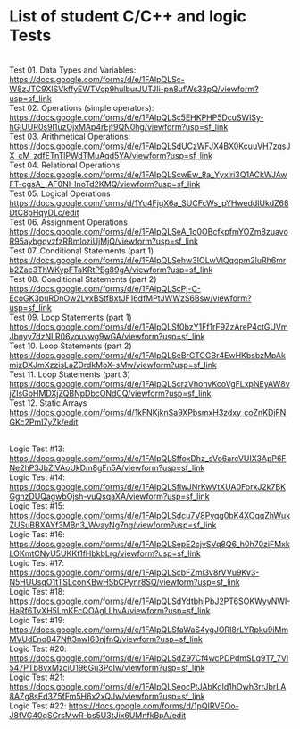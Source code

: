 # List of student C/C++ and logic Tests
<br>Test 01. Data Types and Variables:
https://docs.google.com/forms/d/e/1FAIpQLSc-W8zJTC9XISVkffyEWTVcp9hulburJUTJIi-pn8ufWs33pQ/viewform?usp=sf_link
<br>Test 02. Operations (simple operators):
https://docs.google.com/forms/d/e/1FAIpQLSc5EHKPHP5DcuSWlSy-hGjUUR0s9I1uzOjxMAp4rEjf9QN0hg/viewform?usp=sf_link
<br>Test 03. Arithmetical Operations:
https://docs.google.com/forms/d/e/1FAIpQLSdUCzWFJX4BX0KcuuVH7zqsJX_cM_zdfETnTlPWdTMuAqd5YA/viewform?usp=sf_link
<br> Test 04. Relational Operations
https://docs.google.com/forms/d/e/1FAIpQLScwEw_8a_Yyxlri3Q1ACkWJAwFT-cgsA_-AF0NI-InoTd2KMQ/viewform?usp=sf_link
<br> Test 05. Logical Operations
https://docs.google.com/forms/d/1Yu4FjgX6a_SUCFcWs_pYHweddIUkdZ68DtC8pHqyDLc/edit
<br> Test 06. Assignment Operations
https://docs.google.com/forms/d/e/1FAIpQLSeA_1o0OBcfkpfmYOZm8zuavoR95aybgqvzfzRBmloziUjMjQ/viewform?usp=sf_link
<br> Test 07. Conditional Statements (part 1)
https://docs.google.com/forms/d/e/1FAIpQLSehw3IOLwVlQqqpm2luRh6mrb2Zae3ThWKypFTaKRtPEg89gA/viewform?usp=sf_link
<br> Test 08. Conditional Statements (part 2)
https://docs.google.com/forms/d/e/1FAIpQLScPj-C-EcoGK3puRDnOw2LvxBStfBxtJF16dfMPtJWWzS6Bsw/viewform?usp=sf_link
<br> Test 09. Loop Statements (part 1)
https://docs.google.com/forms/d/e/1FAIpQLSf0bzY1Ff1rF9ZzAreP4ctGUVmJbnyy7dzNLR06youvwg9wGA/viewform?usp=sf_link
<br> Test 10. Loop Statements (part 2)
https://docs.google.com/forms/d/e/1FAIpQLSeBrGTCGBr4EwHKbsbzMpAkmizDXJmXzzisLaZDrdkMoX-sMw/viewform?usp=sf_link
<br> Test 11. Loop Statements (part 3)
https://docs.google.com/forms/d/e/1FAIpQLScrzVhohvKcoVgFLxpNEyAW8vjZIsGbHMDXjZQBNpDbcONdCQ/viewform?usp=sf_link
<br> Test 12. Static Arrays
https://docs.google.com/forms/d/1kFNKjknSa9XPbsmxH3zdxy_coZnKDjFNGKc2PmI7yZk/edit

<br>Logic Test #13:
https://docs.google.com/forms/d/e/1FAIpQLSffoxDhz_sVo6arcVUIX3ApP6FNe2hP3JbZiVAoUkDm8gFn5A/viewform?usp=sf_link
<br>Logic Test #14:
https://docs.google.com/forms/d/e/1FAIpQLSflwJNrKwVtXUA0ForxJ2k7BKGgnzDUQagwbOjsh-vuQsqaXA/viewform?usp=sf_link
<br>Logic Test #15:
https://docs.google.com/forms/d/e/1FAIpQLSdcu7V8Pyqg0bK4XOqqZhWukZUSuBBXAYf3MBn3_WvayNg7ng/viewform?usp=sf_link
<br>Logic Test #16:
https://docs.google.com/forms/d/e/1FAIpQLSepE2cjvSVq8Q6_h0h70ziFMxkLOKmtCNyU5UKKt1fHbkbLrg/viewform?usp=sf_link
<br>Logic Test #17:
https://docs.google.com/forms/d/e/1FAIpQLScbFZmi3v8rVVu9Kv3-N5HUUsqO1tTSLconKBwHSbCPynr8SQ/viewform?usp=sf_link
<br>Logic Test #18:
https://docs.google.com/forms/d/e/1FAIpQLSdYdtbhjPbJ2PT6SOKWyvNWI-HaRf6TyXH5LmKFcQOAgLLhvA/viewform?usp=sf_link
<br>Logic Test #19:
https://docs.google.com/forms/d/e/1FAIpQLSfaWaS4ygJORI8rLYRpku9iMmMVUdEnq847Nft3nwI63njfnQ/viewform?usp=sf_link
<br>Logic Test #20:
https://docs.google.com/forms/d/e/1FAIpQLSdZ97Cf4wcPDPdmSLq9T7_7VI547PTb8vxMzciU196Gu3PoIw/viewform?usp=sf_link
<br>Logic Test #21:
https://docs.google.com/forms/d/e/1FAIpQLSeocPtJAbKdld1hOwh3rrJbrLA8AZg8sEd3Z5fFm5H6x2xQJw/viewform?usp=sf_link
<br>Logic Test #22:
https://docs.google.com/forms/d/1pQIRVEQo-J8fVG40qSCrsMwR-bs5U3tJix6UMnfkBpA/edit
